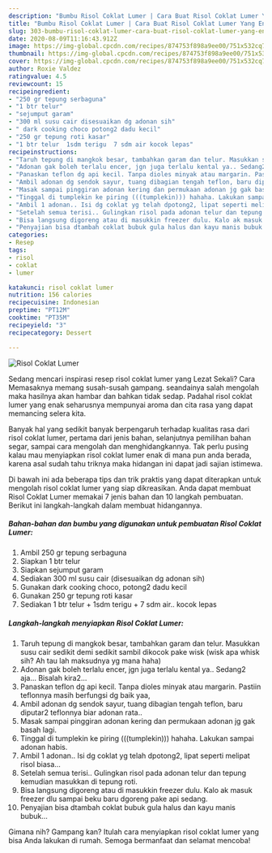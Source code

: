 ```yaml
---
description: "Bumbu Risol Coklat Lumer | Cara Buat Risol Coklat Lumer Yang Enak Dan Lezat"
title: "Bumbu Risol Coklat Lumer | Cara Buat Risol Coklat Lumer Yang Enak Dan Lezat"
slug: 303-bumbu-risol-coklat-lumer-cara-buat-risol-coklat-lumer-yang-enak-dan-lezat
date: 2020-08-09T11:16:43.912Z
image: https://img-global.cpcdn.com/recipes/874753f898a9ee00/751x532cq70/risol-coklat-lumer-foto-resep-utama.jpg
thumbnail: https://img-global.cpcdn.com/recipes/874753f898a9ee00/751x532cq70/risol-coklat-lumer-foto-resep-utama.jpg
cover: https://img-global.cpcdn.com/recipes/874753f898a9ee00/751x532cq70/risol-coklat-lumer-foto-resep-utama.jpg
author: Roxie Valdez
ratingvalue: 4.5
reviewcount: 15
recipeingredient:
- "250 gr tepung serbaguna"
- "1 btr telur"
- "sejumput garam"
- "300 ml susu cair disesuaikan dg adonan sih"
- " dark cooking choco potong2 dadu kecil"
- "250 gr tepung roti kasar"
- "1 btr telur  1sdm terigu  7 sdm air kocok lepas"
recipeinstructions:
- "Taruh tepung di mangkok besar, tambahkan garam dan telur. Masukkan susu cair sedikit demi sedikit sambil dikocok pake wisk (wisk apa whisk sih? Ah tau lah maksudnya yg mana haha)"
- "Adonan gak boleh terlalu encer, jgn juga terlalu kental ya.. Sedang2 aja... Bisalah kira2..."
- "Panaskan teflon dg api kecil. Tanpa dioles minyak atau margarin. Pastiin teflonnya masih berfungsi dg baik yaa,"
- "Ambil adonan dg sendok sayur, tuang dibagian tengah teflon, baru diputar2 teflonnya biar adonan rata.."
- "Masak sampai pinggiran adonan kering dan permukaan adonan jg gak basah lagi."
- "Tinggal di tumplekin ke piring (((tumplekin))) hahaha. Lakukan sampai adonan habis."
- "Ambil 1 adonan.. Isi dg coklat yg telah dpotong2, lipat seperti melipat risol biasa..."
- "Setelah semua terisi.. Gulingkan risol pada adonan telur dan tepung kemudian masukkan di tepung roti."
- "Bisa langsung digoreng atau di masukkin freezer dulu. Kalo ak masuk freezer dlu sampai beku baru dgoreng pake api sedang."
- "Penyajian bisa dtambah coklat bubuk gula halus dan kayu manis bubuk..."
categories:
- Resep
tags:
- risol
- coklat
- lumer

katakunci: risol coklat lumer 
nutrition: 156 calories
recipecuisine: Indonesian
preptime: "PT12M"
cooktime: "PT35M"
recipeyield: "3"
recipecategory: Dessert

---
```



![Risol Coklat Lumer](https://img-global.cpcdn.com/recipes/874753f898a9ee00/751x532cq70/risol-coklat-lumer-foto-resep-utama.jpg)

Sedang mencari inspirasi resep risol coklat lumer yang Lezat Sekali? Cara Memasaknya memang susah-susah gampang. seandainya salah mengolah maka hasilnya akan hambar dan bahkan tidak sedap. Padahal risol coklat lumer yang enak seharusnya mempunyai aroma dan cita rasa yang dapat memancing selera kita.

Banyak hal yang sedikit banyak berpengaruh terhadap kualitas rasa dari risol coklat lumer, pertama dari jenis bahan, selanjutnya pemilihan bahan segar, sampai cara mengolah dan menghidangkannya. Tak perlu pusing kalau mau menyiapkan risol coklat lumer enak di mana pun anda berada, karena asal sudah tahu triknya maka hidangan ini dapat jadi sajian istimewa.




Di bawah ini ada beberapa tips dan trik praktis yang dapat diterapkan untuk mengolah risol coklat lumer yang siap dikreasikan. Anda dapat membuat Risol Coklat Lumer memakai 7 jenis bahan dan 10 langkah pembuatan. Berikut ini langkah-langkah dalam membuat hidangannya.

<!--inarticleads1-->

##### Bahan-bahan dan bumbu yang digunakan untuk pembuatan Risol Coklat Lumer:

1. Ambil 250 gr tepung serbaguna
1. Siapkan 1 btr telur
1. Siapkan sejumput garam
1. Sediakan 300 ml susu cair (disesuaikan dg adonan sih)
1. Gunakan  dark cooking choco, potong2 dadu kecil
1. Gunakan 250 gr tepung roti kasar
1. Sediakan 1 btr telur + 1sdm terigu + 7 sdm air.. kocok lepas




<!--inarticleads2-->

##### Langkah-langkah menyiapkan Risol Coklat Lumer:

1. Taruh tepung di mangkok besar, tambahkan garam dan telur. Masukkan susu cair sedikit demi sedikit sambil dikocok pake wisk (wisk apa whisk sih? Ah tau lah maksudnya yg mana haha)
1. Adonan gak boleh terlalu encer, jgn juga terlalu kental ya.. Sedang2 aja... Bisalah kira2...
1. Panaskan teflon dg api kecil. Tanpa dioles minyak atau margarin. Pastiin teflonnya masih berfungsi dg baik yaa,
1. Ambil adonan dg sendok sayur, tuang dibagian tengah teflon, baru diputar2 teflonnya biar adonan rata..
1. Masak sampai pinggiran adonan kering dan permukaan adonan jg gak basah lagi.
1. Tinggal di tumplekin ke piring (((tumplekin))) hahaha. Lakukan sampai adonan habis.
1. Ambil 1 adonan.. Isi dg coklat yg telah dpotong2, lipat seperti melipat risol biasa...
1. Setelah semua terisi.. Gulingkan risol pada adonan telur dan tepung kemudian masukkan di tepung roti.
1. Bisa langsung digoreng atau di masukkin freezer dulu. Kalo ak masuk freezer dlu sampai beku baru dgoreng pake api sedang.
1. Penyajian bisa dtambah coklat bubuk gula halus dan kayu manis bubuk...




Gimana nih? Gampang kan? Itulah cara menyiapkan risol coklat lumer yang bisa Anda lakukan di rumah. Semoga bermanfaat dan selamat mencoba!
